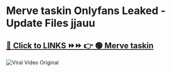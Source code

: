 
 # Merve taskin Onlyfans Leaked - Update Files jjauu

## <h2><a href="https://clipsfans.com/Merve_taskin&ref=git">🔗 Click to LINKS ⏩⏩ 👉 🟢 Merve taskin </a></h2>

<a href="https://clipsfans.com/Merve_taskin&ref=git" rel="nofollow" data-target="animated-image.originalLink"><img src="https://i.ibb.co.com/xMMVF88/686577567.gif" alt="Viral Video Original" style="max-width: 100%; display: inline-block;" data-target="animated-image.originalImage"></a>


